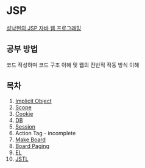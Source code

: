 # JSP

[성낙현의 JSP 자바 웹 프로그래밍](https://github.com/goldenrabbit2020/musthave_jsp)

## 공부 방법
코드 작성하며 코드 구조 이해 및 웹의 전반적 작동 방식 이해

## 목차
1. [Implicit Object](https://github.com/JinhyeokKo/JSP/tree/main/ImplicitObject)
2. [Scope](https://github.com/JinhyeokKo/JSP/tree/main/Scope)
3. [Cookie](https://github.com/JinhyeokKo/JSP/tree/main/Cookie)
4. [DB](https://github.com/JinhyeokKo/JSP/tree/main/JDBC)
5. [Session](https://github.com/JinhyeokKo/JSP/tree/main/Session)
6. Action Tag - incomplete
7. [Make Board](https://github.com/JinhyeokKo/JSP/tree/main/Board)
8. [Board Paging](https://github.com/JinhyeokKo/JSP/tree/main/PagingBoard)
9. [EL](https://github.com/JinhyeokKo/JSP/tree/main/EL)
10. [JSTL](https://github.com/JinhyeokKo/JSP/tree/main/JSTL)
